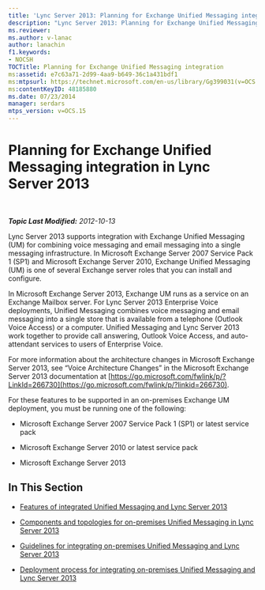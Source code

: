 ```yaml
---
title: 'Lync Server 2013: Planning for Exchange Unified Messaging integration'
description: "Lync Server 2013: Planning for Exchange Unified Messaging integration."
ms.reviewer: 
ms.author: v-lanac
author: lanachin
f1.keywords:
- NOCSH
TOCTitle: Planning for Exchange Unified Messaging integration
ms:assetid: e7c63a71-2d99-4aa9-b649-36c1a431bdf1
ms:mtpsurl: https://technet.microsoft.com/en-us/library/Gg399031(v=OCS.15)
ms:contentKeyID: 48185880
ms.date: 07/23/2014
manager: serdars
mtps_version: v=OCS.15
---
```


# Planning for Exchange Unified Messaging integration in Lync Server 2013

<div data-xmlns="http://www.w3.org/1999/xhtml">

<div class="topic" data-xmlns="http://www.w3.org/1999/xhtml" data-msxsl="urn:schemas-microsoft-com:xslt" data-cs="https://msdn.microsoft.com/">

<div data-asp="https://msdn2.microsoft.com/asp">



</div>

<div id="mainSection">

<div id="mainBody">

<span> </span>

_**Topic Last Modified:** 2012-10-13_

Lync Server 2013 supports integration with Exchange Unified Messaging (UM) for combining voice messaging and email messaging into a single messaging infrastructure. In Microsoft Exchange Server 2007 Service Pack 1 (SP1) and Microsoft Exchange Server 2010, Exchange Unified Messaging (UM) is one of several Exchange server roles that you can install and configure.

In Microsoft Exchange Server 2013, Exchange UM runs as a service on an Exchange Mailbox server. For Lync Server 2013 Enterprise Voice deployments, Unified Messaging combines voice messaging and email messaging into a single store that is available from a telephone (Outlook Voice Access) or a computer. Unified Messaging and Lync Server 2013 work together to provide call answering, Outlook Voice Access, and auto-attendant services to users of Enterprise Voice.

For more information about the architecture changes in Microsoft Exchange Server 2013, see “Voice Architecture Changes” in the Microsoft Exchange Server 2013 documentation at [https://go.microsoft.com/fwlink/p/?LinkId=266730](https://go.microsoft.com/fwlink/p/?linkid=266730).

For these features to be supported in an on-premises Exchange UM deployment, you must be running one of the following:

  - Microsoft Exchange Server 2007 Service Pack 1 (SP1) or latest service pack

  - Microsoft Exchange Server 2010 or latest service pack

  - Microsoft Exchange Server 2013

<div>

## In This Section

  - [Features of integrated Unified Messaging and Lync Server 2013](lync-server-2013-features-of-integrated-unified-messaging.md)

  - [Components and topologies for on-premises Unified Messaging in Lync Server 2013](lync-server-2013-components-and-topologies-for-on-premises-unified-messaging.md)

  - [Guidelines for integrating on-premises Unified Messaging and Lync Server 2013](lync-server-2013-guidelines-for-integrating-on-premises-unified-messaging.md)

  - [Deployment process for integrating on-premises Unified Messaging and Lync Server 2013](lync-server-2013-deployment-process-for-integrating-on-premises-unified-messaging.md)

</div>

</div>

<span> </span>

</div>

</div>

</div>

